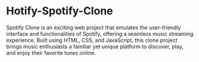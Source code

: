 # Hotify-Spotify-Clone
Spotify Clone is an exciting web project that emulates the user-friendly interface and functionalities of Spotify, offering a seamless music streaming experience. Built using HTML, CSS, and JavaScript, this clone project brings music enthusiasts a familiar yet unique platform to discover, play, and enjoy their favorite tunes online.
